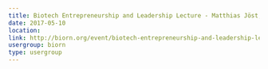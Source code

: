 ```yaml
---
title: Biotech Entrepreneurship and Leadership Lecture - Matthias Jöst, CEO Heidelberg Mobil/Peelytics, Heidelberg, How to grow your business
date: 2017-05-10
location: 
link: http://biorn.org/event/biotech-entrepreneurship-and-leadership-lecture-andreas-schmidt-founder-ayoxxa-biosystems-cologne-how-to-become-an-entrepreneur/
usergroup: biorn
type: usergroup
---
```


